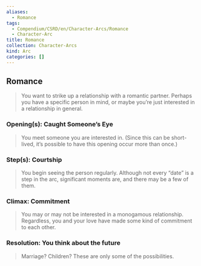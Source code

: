 ```yaml
---
aliases:
  - Romance
tags:
  - Compendium/CSRD/en/Character-Arcs/Romance
  - Character-Arc
title: Romance
collection: Character-Arcs
kind: Arc
categories: []
---
```

## Romance  
>You want to strike up a relationship with a romantic partner. Perhaps you have a specific person in mind, or maybe you’re just interested in a relationship in general.  
### Opening(s): Caught Someone’s Eye  
>You meet someone you are interested in. (Since this can be short-lived, it’s possible to have this opening occur more than once.)  
### Step(s): Courtship  
>You begin seeing the person regularly. Although not every “date” is a step in the arc, significant moments are, and there may be a few of them.  
### Climax: Commitment  
>You may or may not be interested in a monogamous relationship. Regardless, you and your love have made some kind of commitment to each other.   
### Resolution: You think about the future  
>Marriage? Children? These are only some of the possibilities. 